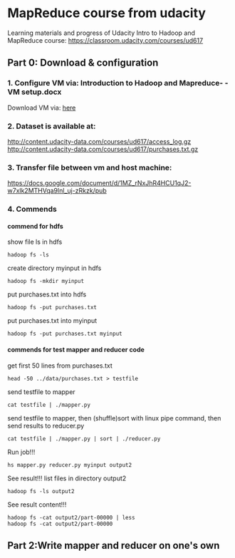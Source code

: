 # MapReduce course from udacity
Learning materials and progress of Udacity Intro to Hadoop and MapReduce course: https://classroom.udacity.com/courses/ud617
## Part 0: Download & configuration
### 1. Configure VM via: Introduction to Hadoop and Mapreduce- - VM setup.docx
Download VM via: [here](http://content.udacity-data.com/courses/ud617/Cloudera-Udacity-Training-VM-4.1.1.c.zip)
### 2. Dataset is available at:
http://content.udacity-data.com/courses/ud617/access_log.gz
http://content.udacity-data.com/courses/ud617/purchases.txt.gz
### 3. Transfer file between vm and host machine:
https://docs.google.com/document/d/1MZ_rNxJhR4HCU1qJ2-w7xlk2MTHVqa9lnl_uj-zRkzk/pub
### 4. Commends 
#### commend for hdfs
show file ls in hdfs
```
hadoop fs -ls
```
create directory myinput in hdfs 
```
hadoop fs -mkdir myinput    
```
put purchases.txt into hdfs
```
hadoop fs -put purchases.txt
```
put purchases.txt into myinput
```
hadoop fs -put purchases.txt myinput  
```
#### commends for test mapper and reducer code
get first 50 lines from purchases.txt
```
head -50 ../data/purchases.txt > testfile
```
send testfile to mapper
```
cat testfile | ./mapper.py
```
send testfile to mapper, then (shuffle)sort with linux pipe command, then send results to reducer.py
```
cat testfile | ./mapper.py | sort | ./reducer.py
```
Run job!!!
```
hs mapper.py reducer.py myinput output2
```
See result!!! list files in directory output2
```
hadoop fs -ls output2
```
See result content!!!
```
hadoop fs -cat output2/part-00000 | less
hadoop fs -cat output2/part-00000
```

## Part 2:Write mapper and reducer on one's own
